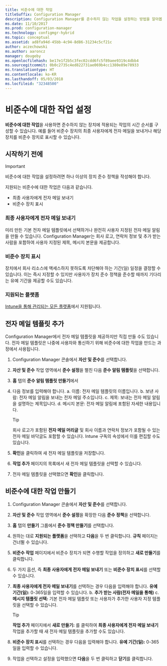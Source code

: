 ```yaml
---
title: 비준수에 대한 작업
titleSuffix: Configuration Manager
description: Configuration Manager를 준수하지 않는 작업을 설정하는 방법을 알아봅니다.
ms.date: 11/10/2017
ms.prod: configuration-manager
ms.technology: configmgr-hybrid
ms.topic: conceptual
ms.assetid: ad8fa94d-45bb-4c94-8d86-31234c5cf21c
author: aczechowski
ms.author: aaroncz
manager: dougeby
ms.openlocfilehash: be17e1f2b5c3fec02cdd6fc5f89aee9319c4dbb4
ms.sourcegitcommit: 0b0c2735c4ed822731ae069b4cc1380e89e78933
ms.translationtype: HT
ms.contentlocale: ko-KR
ms.lasthandoff: 05/03/2018
ms.locfileid: "32348500"
---
```

# <a name="set-up-actions-for-non-compliance"></a>비준수에 대한 작업 설정

**비준수에 대한 작업**을 사용하면 준수하지 않는 장치에 적용되는 작업의 시간 순서를 구성할 수 있습니다. 예를 들어 비준수 장치의 최종 사용자에게 전자 메일을 보내거나 해당 장치를 비준수 장치로 표시할 수 있습니다.

## <a name="before-you-begin"></a>시작하기 전에

> [!IMPORTANT]
> 비준수에 대한 작업을 설정하려면 하나 이상의 장치 준수 정책을 작성해야 합니다.

지원되는 비준수에 대한 작업은 다음과 같습니다.

- 최종 사용자에게 전자 메일 보내기
- 비준수 장치 표시

### <a name="send-e-mail-to-end-user"></a>최종 사용자에게 전자 메일 보내기

미리 만든 기본 전자 메일 템플릿에서 선택하거나 완전히 사용자 지정된 전자 메일 알림을 만들 수 있습니다. Configuration Manager는 회사 로고, 연락처 정보 및 추가 받는 사람을 포함하여 사용자 지정된 제목, 메시지 본문을 제공합니다.

### <a name="mark-devices-non-compliant"></a>비준수 장치 표시

장치에서 회사 리소스에 액세스하지 못하도록 차단해야 하는 기간(일) 일정을 결정할 수 있습니다. 이는 즉시 지정할 수 있지만 사용자가 장치 준수 정책을 준수할 때까지 기다리는 유예 기간을 제공할 수도 있습니다.

### <a name="supported-platforms"></a>지원되는 플랫폼

[Intune을 통해 관리되는 모든 플랫폼](https://docs.microsoft.com/intune/supported-devices-browsers)에서 지원됩니다.

## <a name="to-add-an-email-template"></a>전자 메일 템플릿 추가

Configuration Manager에서 전자 메일 템플릿을 제공하지만 직접 만들 수도 있습니다. 전자 메일 템플릿은 나중에 사용자와 통신하기 위해 비준수에 대한 작업을 만드는 과정에서 사용됩니다.

1. Configuration Manager 콘솔에서 **자산 및 준수**를 선택합니다.

2. **자산 및 준수** 작업 영역에서 **준수 설정**을 펼친 다음 **준수 알림 템플릿**을 선택합니다.

3. **홈** 탭의 **준수 알림 템플릿 만들기**에서

4. 다음 정보를 입력해야 합니다. a. 이름: 전자 메일 템플릿의 이름입니다.
    b. 보낸 사람: 전자 메일 알림을 보내는 전자 메일 주소입니다.
    c. 제목: 보내는 전자 메일 알림을 설명하는 제목입니다.
    d. 메시지 본문: 전자 메일 알림에 포함된 자세한 내용입니다.

    > [!TIP] 
    > 회사 로고가 포함된 **전자 메일 머리글** 및 회사 이름과 연락처 정보가 포함될 수 있는 전자 메일 바닥글도 포함할 수 있습니다. Intune 구독의 속성에서 이를 편집할 수도 있습니다.

5. **확인**을 클릭하여 새 전자 메일 템플릿을 저장합니다.

6. **작업 추가** 페이지의 목록에서 새 전자 메일 템플릿을 선택할 수 있습니다.

7. 전자 메일 템플릿을 선택했으면 **확인**을 클릭합니다.

## <a name="to-create-actions-for-non-compliance"></a>비준수에 대한 작업 만들기

1. Configuration Manager 콘솔에서 **자산 및 준수**를 선택합니다.

2. **자산 및 준수** 작업 영역에서 **준수 설정**을 확장한 다음 **준수 정책**을 선택합니다.

3. **홈** 탭의 **만들기** 그룹에서 **준수 정책 만들기**를 선택합니다.

4. 원하는 대로 **지원되는 플랫폼**을 선택하고 **다음**을 두 번 클릭합니다. **규칙** 페이지는 건너뛸 수 있습니다.

5. **비준수 작업** 페이지에서 비준수 장치가 되면 수행할 작업을 정의하고 **새로 만들기**를 클릭합니다.
6. 두 가지 옵션, 즉 **최종 사용자에게 전자 메일 보내기** 또는 **비준수 장치 표시**를 선택할 수 있습니다.

7. **최종 사용자에게 전자 메일 보내기**를 선택하는 경우 다음을 입력해야 합니다. **유예 기간(일):** 0-365일을 입력할 수 있습니다.
    b. **추가 받는 사람(전자 메일을 통해)** c. **메시지 템플릿 선택:** 기본 전자 메일 템플릿 또는 사용자가 추가한 사용자 지정 템플릿을 선택할 수 있습니다.
    
    > [!TIP] 
    > **작업 추가** 페이지에서 **새로 만들기:** 를 클릭하여 **최종 사용자에게 전자 메일 보내기** 작업을 추가할 때 새 전자 메일 템플릿을 추가할 수도 있습니다.

8. **비준수 장치 표시**를 선택하는 경우 다음을 입력해야 합니다. **유예 기간(일):** 0-365일을 입력할 수 있습니다.

9. 작업을 선택하고 설정을 입력했으면 **다음**을 두 번 클릭하고 **닫기**를 클릭합니다.


